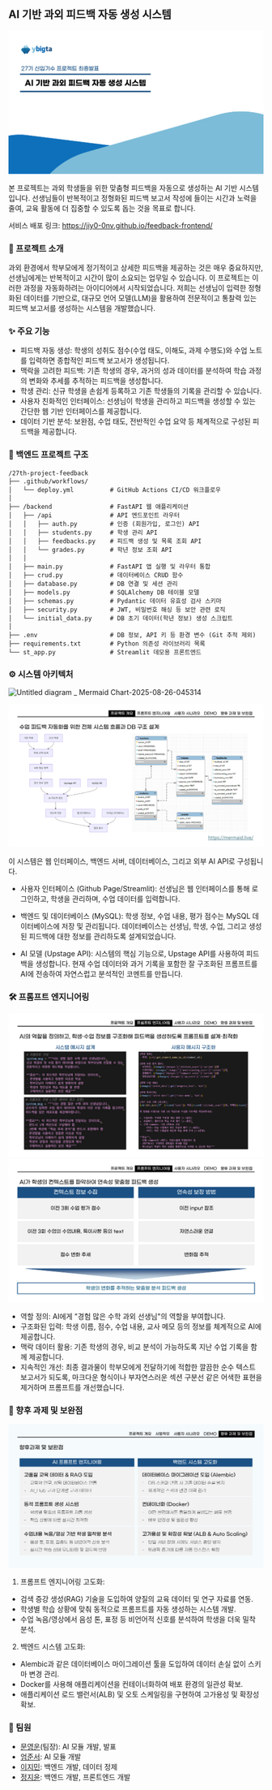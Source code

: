 ## AI 기반 과외 피드백 자동 생성 시스템

![표지](img/feedback_01.jpg)

본 프로젝트는 과외 학생들을 위한 맞춤형 피드백을 자동으로 생성하는 AI 기반 시스템입니다. 선생님들이 반복적이고 정형화된 피드백 보고서 작성에 들이는 시간과 노력을 줄여, 교육 활동에 더 집중할 수 있도록 돕는 것을 목표로 합니다.

서비스 배포 링크: https://jiy0-0nv.github.io/feedback-frontend/

### 🌟 프로젝트 소개
과외 환경에서 학부모에게 정기적이고 상세한 피드백을 제공하는 것은 매우 중요하지만, 선생님에게는 반복적이고 시간이 많이 소요되는 업무일 수 있습니다. 이 프로젝트는 이러한 과정을 자동화하려는 아이디어에서 시작되었습니다. 저희는 선생님이 입력한 정형화된 데이터를 기반으로, 대규모 언어 모델(LLM)을 활용하여 전문적이고 통찰력 있는 피드백 보고서를 생성하는 시스템을 개발했습니다.

### ✨ 주요 기능
- 피드백 자동 생성: 학생의 성취도 점수(수업 태도, 이해도, 과제 수행도)와 수업 노트를 입력하면 종합적인 피드백 보고서가 생성됩니다.
- 맥락을 고려한 피드백: 기존 학생의 경우, 과거의 성과 데이터를 분석하여 학습 과정의 변화와 추세를 추적하는 피드백을 생성합니다.
- 학생 관리: 신규 학생을 손쉽게 등록하고 기존 학생들의 기록을 관리할 수 있습니다.
- 사용자 친화적인 인터페이스: 선생님이 학생을 관리하고 피드백을 생성할 수 있는 간단한 웹 기반 인터페이스를 제공합니다.
- 데이터 기반 분석: 보완점, 수업 태도, 전반적인 수업 요약 등 체계적으로 구성된 피드백을 제공합니다.

### 📂 백엔드 프로젝트 구조
```
/27th-project-feedback
├── .github/workflows/
│   └── deploy.yml          # GitHub Actions CI/CD 워크플로우
│
├── /backend                # FastAPI 웹 애플리케이션
│   ├── /api                # API 엔드포인트 라우터
│   │   ├── auth.py         # 인증 (회원가입, 로그인) API
│   │   ├── students.py     # 학생 관리 API
│   │   ├── feedbacks.py    # 피드백 생성 및 목록 조회 API
│   │   └── grades.py       # 학년 정보 조회 API
│   │
│   ├── main.py             # FastAPI 앱 실행 및 라우터 통합
│   ├── crud.py             # 데이터베이스 CRUD 함수
│   ├── database.py         # DB 연결 및 세션 관리
│   ├── models.py           # SQLAlchemy DB 테이블 모델
│   ├── schemas.py          # Pydantic 데이터 유효성 검사 스키마
│   ├── security.py         # JWT, 비밀번호 해싱 등 보안 관련 로직
│   └── initial_data.py     # DB 초기 데이터(학년 정보) 생성 스크립트
│
├── .env                    # DB 정보, API 키 등 환경 변수 (Git 추적 제외)
├── requirements.txt        # Python 의존성 라이브러리 목록
└── st_app.py               # Streamlit 데모용 프론트엔드
```

### ⚙️ 시스템 아키텍처

<img width="3840" height="817" alt="Untitled diagram _ Mermaid Chart-2025-08-26-045314" src="https://github.com/user-attachments/assets/3d65ba8c-c71b-4521-b0da-86ed2c873d18" />

![개요](img/feedback_02.jpg)

이 시스템은 웹 인터페이스, 백엔드 서버, 데이터베이스, 그리고 외부 AI API로 구성됩니다.

- 사용자 인터페이스 (Github Page/Streamlit): 선생님은 웹 인터페이스를 통해 로그인하고, 학생을 관리하며, 수업 데이터를 입력합니다.

- 백엔드 및 데이터베이스 (MySQL): 학생 정보, 수업 내용, 평가 점수는 MySQL 데이터베이스에 저장 및 관리됩니다. 데이터베이스는 선생님, 학생, 수업, 그리고 생성된 피드백에 대한 정보를 관리하도록 설계되었습니다.

- AI 모델 (Upstage API): 시스템의 핵심 기능으로, Upstage API를 사용하여 피드백을 생성합니다. 현재 수업 데이터와 과거 기록을 포함한 잘 구조화된 프롬프트를 AI에 전송하여 자연스럽고 분석적인 코멘트를 만듭니다.

### 🛠 프롬프트 엔지니어링
![프롬프트1](img/feedback_03.jpg)
![프롬프트2](img/feedback_04.jpg)

- 역할 정의: AI에게 "경험 많은 수학 과외 선생님"의 역할을 부여합니다.
- 구조화된 입력: 학생 이름, 점수, 수업 내용, 교사 메모 등의 정보를 체계적으로 AI에 제공합니다.
- 맥락 데이터 활용: 기존 학생의 경우, 비교 분석이 가능하도록 지난 수업 기록을 함께 제공합니다.
- 지속적인 개선: 최종 결과물이 학부모에게 전달하기에 적합한 깔끔한 순수 텍스트 보고서가 되도록, 마크다운 형식이나 부자연스러운 섹션 구분선 같은 어색한 표현을 제거하며 프롬프트를 개선했습니다.

### 🔮 향후 과제 및 보완점
![향후과제 및 보완점](img/feedback_05.jpg)
 1. 프롬프트 엔지니어링 고도화:
- 검색 증강 생성(RAG) 기술을 도입하여 양질의 교육 데이터 및 연구 자료를 연동.
- 학생별 학습 상황에 맞춰 동적으로 프롬프트를 자동 생성하는 시스템 개발.
- 수업 녹음/영상에서 음성 톤, 표정 등 비언어적 신호를 분석하여 학생을 더욱 밀착 분석.

2. 백엔드 시스템 고도화:
- Alembic과 같은 데이터베이스 마이그레이션 툴을 도입하여 데이터 손실 없이 스키마 변경 관리.
- Docker를 사용해 애플리케이션을 컨테이너화하여 배포 환경의 일관성 확보.
- 애플리케이션 로드 밸런서(ALB) 및 오토 스케일링을 구현하여 고가용성 및 확장성 확보.

### 👥 팀원
- <a href="https://github.com/YoungWn">문영운</a>(팀장): AI 모듈 개발, 발표
- <a href="https://github.com/Eoo0m">엄준서</a>: AI 모듈 개발
- <a href="https://github.com/jimiracle">이지민</a>: 백엔드 개발, 데이터 정제
- <a href="https://github.com/jiy0-0nv">정지윤</a>: 백엔드 개발, 프론트엔드 개발
